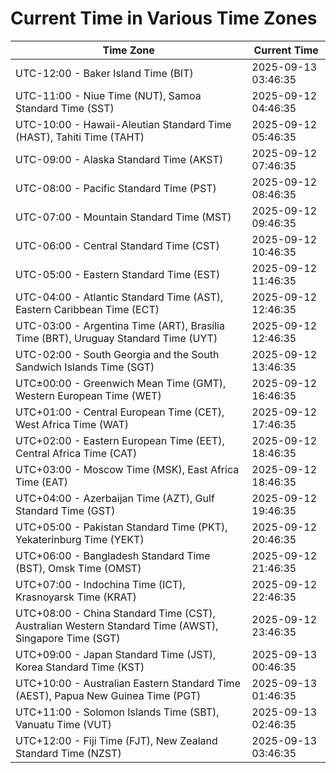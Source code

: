 # Current Time in Various Time Zones

| Time Zone | Current Time |
|-----------|--------------|
| UTC-12:00 - Baker Island Time (BIT) | 2025-09-13 03:46:35 |
| UTC-11:00 - Niue Time (NUT), Samoa Standard Time (SST) | 2025-09-12 04:46:35 |
| UTC-10:00 - Hawaii-Aleutian Standard Time (HAST), Tahiti Time (TAHT) | 2025-09-12 05:46:35 |
| UTC-09:00 - Alaska Standard Time (AKST) | 2025-09-12 07:46:35 |
| UTC-08:00 - Pacific Standard Time (PST) | 2025-09-12 08:46:35 |
| UTC-07:00 - Mountain Standard Time (MST) | 2025-09-12 09:46:35 |
| UTC-06:00 - Central Standard Time (CST) | 2025-09-12 10:46:35 |
| UTC-05:00 - Eastern Standard Time (EST) | 2025-09-12 11:46:35 |
| UTC-04:00 - Atlantic Standard Time (AST), Eastern Caribbean Time (ECT) | 2025-09-12 12:46:35 |
| UTC-03:00 - Argentina Time (ART), Brasília Time (BRT), Uruguay Standard Time (UYT) | 2025-09-12 12:46:35 |
| UTC-02:00 - South Georgia and the South Sandwich Islands Time (SGT) | 2025-09-12 13:46:35 |
| UTC±00:00 - Greenwich Mean Time (GMT), Western European Time (WET) | 2025-09-12 16:46:35 |
| UTC+01:00 - Central European Time (CET), West Africa Time (WAT) | 2025-09-12 17:46:35 |
| UTC+02:00 - Eastern European Time (EET), Central Africa Time (CAT) | 2025-09-12 18:46:35 |
| UTC+03:00 - Moscow Time (MSK), East Africa Time (EAT) | 2025-09-12 18:46:35 |
| UTC+04:00 - Azerbaijan Time (AZT), Gulf Standard Time (GST) | 2025-09-12 19:46:35 |
| UTC+05:00 - Pakistan Standard Time (PKT), Yekaterinburg Time (YEKT) | 2025-09-12 20:46:35 |
| UTC+06:00 - Bangladesh Standard Time (BST), Omsk Time (OMST) | 2025-09-12 21:46:35 |
| UTC+07:00 - Indochina Time (ICT), Krasnoyarsk Time (KRAT) | 2025-09-12 22:46:35 |
| UTC+08:00 - China Standard Time (CST), Australian Western Standard Time (AWST), Singapore Time (SGT) | 2025-09-12 23:46:35 |
| UTC+09:00 - Japan Standard Time (JST), Korea Standard Time (KST) | 2025-09-13 00:46:35 |
| UTC+10:00 - Australian Eastern Standard Time (AEST), Papua New Guinea Time (PGT) | 2025-09-13 01:46:35 |
| UTC+11:00 - Solomon Islands Time (SBT), Vanuatu Time (VUT) | 2025-09-13 02:46:35 |
| UTC+12:00 - Fiji Time (FJT), New Zealand Standard Time (NZST) | 2025-09-13 03:46:35 |
